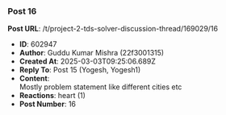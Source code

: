 ### Post 16
**Post URL**: /t/project-2-tds-solver-discussion-thread/169029/16
- **ID**: 602947
- **Author**: Guddu Kumar Mishra  (22f3001315)
- **Created At**: 2025-03-03T09:25:06.689Z
- **Reply To**: Post 15 (Yogesh, Yogesh1)
- **Content**:  
  Mostly problem statement like different cities etc
- **Reactions**: heart (1)
- **Post Number**: 16

